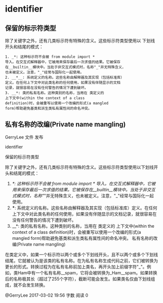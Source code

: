 # identifier
## 保留的标示符类型
除了关键字之外，还有几类标示符有特殊的含义。这些标示符类型使用以
下划线开头和结尾的模式：
```
1. _*: 这种标示符不会被 from module import * 
导入。在交互式解释器中，它被用来保存最后一次求值的结果。它被保存
在__builtin__模块中。当处于非交互式模式时，名称"_"并无特殊含义，
也未被定义。注意，"_"经常与国际化一起使用。
2. __*__: 系统定义的名称。这些名称由解释器及其实现（包括标准库）
定义。在任何上下文中对此类名称的任何使用，如果没有伴随显示的文档
记录，就很容易在没有任何警告的情况下遭到破坏。
3. __*: 类的私有名称。这种类别的名称，当用在 类定义的 
上下文中(within the context of a class 
definition)时，会被重写以使用一个改编的形式(a mangled 
form)帮助避免基类和派生类私有属性间的命名冲突。
```
## 私有名称的改编(Private name mangling)
GerryLee     文件    发布       
    
identifier

保留的标示符类型

除了关键字之外，还有几类标示符有特殊的含义。这些标示符类型使用以下划线开头和结尾的模式：

1. _*: 这种标示符不会被 from module import * 导入。在交互式解释器中，它被用来保存最后一次求值的结果。它被保存在__builtin__模块中。当处于非交互式模式时，名称"_"并无特殊含义，也未被定义。注意，"_"经常与国际化一起使用。
2. __*__: 系统定义的名称。这些名称由解释器及其实现（包括标准库）定义。在任何上下文中对此类名称的任何使用，如果没有伴随显示的文档记录，就很容易在没有任何警告的情况下遭到破坏。
3. __*: 类的私有名称。这种类别的名称，当用在 类定义的 上下文中(within the context of a class definition)时，会被重写以使用一个改编的形式(a mangled form)帮助避免基类和派生类私有属性间的命名冲突。
私有名称的改编(Private name mangling)

在类定义中，如果一个标示符以两个或多个下划线开头，且不以两个或多个下划线结尾，它就被认为是该类的私有名称。在为私有名称生成代码之前，它们被转换为更长的形式。转换过程为在私有名称前加上类名，再开头加上前缀字符"_"。例如，类Ham中有一个私有名称__spam，它将会被转换为_Ham__spam。如果转换后的名称极其长（超过了255个字符），截断可能会发生。如果类名仅由下划线组成，就不会发生转换。

@GerryLee 2017-03-02 19:56 字数 阅读 0
